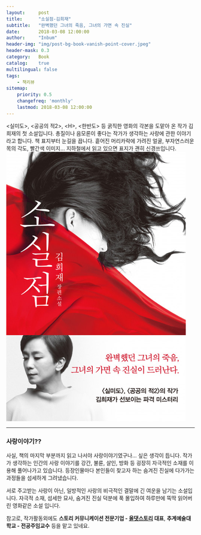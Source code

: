 ```yaml
---
layout:     post
title:      "소실점-김희재"
subtitle:   "완벽했던 그녀의 죽음, 그녀의 가면 속 진실"
date:       2018-03-08 12:00:00
author:     "Inbum"
header-img: "img/post-bg-book-vanish-point-cover.jpeg"
header-mask: 0.3
category:   Book
catalog:    true
multilingual: false
tags:
    - 책리뷰
sitemap:
    priority: 0.5
    changefreq: 'monthly'
    lastmod: 2018-03-08 12:00:00
---
```

&lt;실미도&gt;, &lt;공공의 적2&gt;, &lt;H&gt;, &lt;한반도&gt; 등 굵직한 영화의 각본을 도맡아 온 작가 김희재의 첫 소설입니다. 총질이나 음모론이 좋다는 작가가 생각하는 사랑에 관한 이야기라고 합니다. 
책 표지부터 눈길을 끕니다. 흩어진 머리카락에 가려진 얼굴, 부자연스러운 목의 각도, 빨간색 이미지... 지하철에서 읽고 있으면 표지가 괜히 신경쓰입니다.
![소실점 책표지](/img/post-bg-book-vanish-point-cover.jpeg)

*** 
### 사랑이야기??
사실, 책의 마지막 부분까지 읽고 나서야 사랑이야기였구나... 싶은 생각이 듭니다. 작가가 생각하는 인간의 사랑 이야기를 강간, 불륜, 살인, 방화 등 굉장히 자극적인 소재를 이용해 풀어나가고 있습니다. 등장인물마다 본인들이 찾고자 하는 숨겨진 진실에 다가가는 과정들을 섬세하게 그려냈습니다. 

서로 주고받는 사랑이 아닌, 일방적인 사랑의 비극적인 결말에 긴 여운을 남기는 소설입니다. 자극적 소재, 섬세한 묘사, 숨겨진 진실 덕분에 푹 몰입하여 하루만에 뚝딱 읽어버린 영화같은 소설 입니다.

참고로, 작가활동외에도 **스토리 커뮤니케이션 전문기업 - [올댓스토리](http://allthatstory.co.kr/) 대표**, **추계예술대학교 - 전공주임교수** 등을 맡고 있네요.
